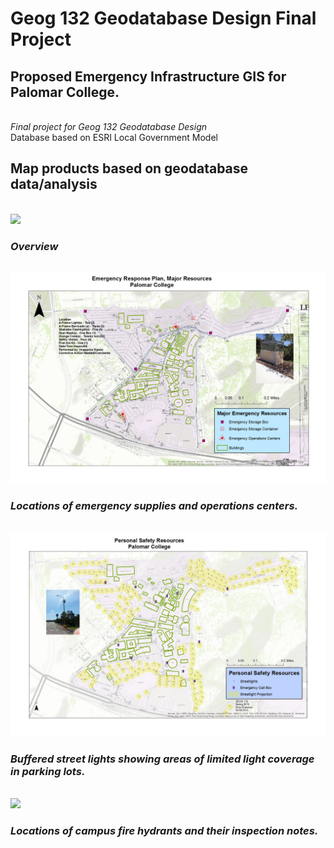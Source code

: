 # Geog 132 Geodatabase Design Final Project
<h2>Proposed Emergency Infrastructure GIS for Palomar College.</h2>
<br>
<i>Final project for Geog 132 Geodatabase Design</i>
<br>
Database based on ESRI Local Government Model 
<br />
<h2>Map products based on geodatabase data/analysis</h2>
<br />
<img src="https://github.com/beachcamp/palomar-geog132-finalproject/blob/master/Coll2Map.jpg" />
<h3><i>Overview</i></h3>
<br />
<img src="https://github.com/beachcamp/palomar-geog132-finalproject/blob/master/Major%20Emergency%20Resources3.jpg" />
<h3><i>Locations of emergency supplies and operations centers.</i></h3>
<br />
<img src="https://github.com/beachcamp/palomar-geog132-finalproject/blob/master/PersonalSafetyResources.jpg" />
<h3><i>Buffered street lights showing areas of limited light coverage in parking lots.</i></h3>
<br />
<img src="https://github.com/beachcamp/palomar-geog132-finalproject/blob/master/CollectAll2Hydrants.jpg" />
<h3><i>Locations of campus fire hydrants and their inspection notes.</i></h3>
<br />



